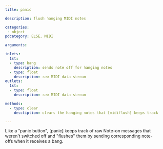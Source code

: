 ```yaml
---
title: panic

description: flush hanging MIDI notes

categories:
 - object
pdcategory: ELSE, MIDI

arguments:

inlets:
  1st:
  - type: bang
    description: sends note off for hanging notes
  - type: float
    description: raw MIDI data stream
outlets:
  1st:
  - type: float
    description: raw MIDI data stream

methods:
  - type: clear
    desctiption: clears the hanging notes that [midiflush] keeps track off

---
```


Like a "panic button", [panic] keeps track of raw Note-on messages that weren't switched off and "flushes" them by sending corresponding note-offs when it receives a bang.

